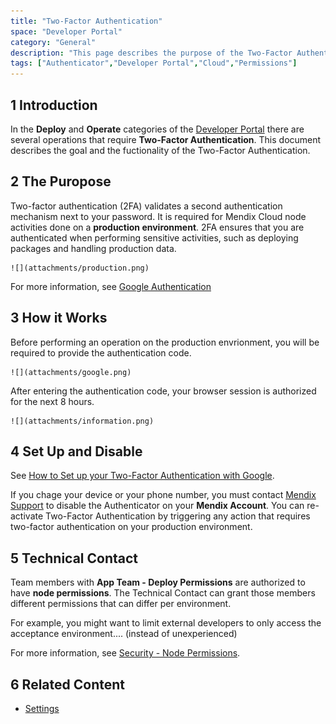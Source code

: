 ```yaml
---
title: "Two-Factor Authentication"
space: "Developer Portal"
category: "General"
description: "This page describes the purpose of the Two-Factor Authentication."
tags: ["Authenticator","Developer Portal","Cloud","Permissions"]
---
```


## 1 Introduction

In the **Deploy** and **Operate** categories of the [Developer Portal](http://home.mendix.com) there are several operations that require  **Two-Factor Authentication**.
This document describes the goal and the fuctionality of the Two-Factor Authentication.

## 2 The Puropose

Two-factor authentication (2FA) validates a second authentication mechanism next to your password. It is required for Mendix Cloud node activities done on a **production environment**. 2FA ensures that you are authenticated when performing sensitive activities, such as deploying packages and handling production data.

    ![](attachments/production.png)

For more information, see [Google Authentication](https://www.google.com/landing/2step/#tab=how-it-protects)

## 3 How it Works

Before performing an operation on the production envrionment, you will be required to provide the authentication code.

    ![](attachments/google.png)    

After entering the authentication code, your browser session is authorized for the next 8 hours.

    ![](attachments/information.png)  

## 4 Set Up and Disable

See [How to Set up your Two-Factor Authentication with Google](/howtogeneral/support/how-to-set-up-two-factor-authentication-with-google-authenticator).

If you chage your device or your phone number, you must contact [Mendix Support](https;//support.mendix.com) to disable the Authenticator on your **Mendix Account**.
You can re-activate Two-Factor Authentication by triggering any action that requires two-factor authentication on your production environment. 

## 5 Technical Contact

Team members with **App Team - Deploy Permissions** are authorized to have **node permissions**. The Technical Contact can grant those members different permissions that can differ per environment. 

For example, you might want to limit external developers to only access the acceptance environment.... (instead of unexperienced)


For more information, see [Security - Node Permissions](/developerportal/settings/node-permissions).

## 6 Related Content
 
*   [Settings](/developerportal/settings)
